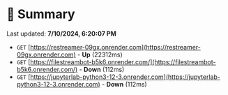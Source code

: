 # 📖 Summary
Last updated: **7/10/2024, 6:20:07 PM**

- `GET` [https://restreamer-09gx.onrender.com](https://restreamer-09gx.onrender.com) - **Up** (22312ms)
- `GET` [https://filestreambot-b5k6.onrender.com/](https://filestreambot-b5k6.onrender.com/) - **Down** (112ms)
- `GET` [https://jupyterlab-python3-12-3.onrender.com](https://jupyterlab-python3-12-3.onrender.com) - **Down** (112ms)
